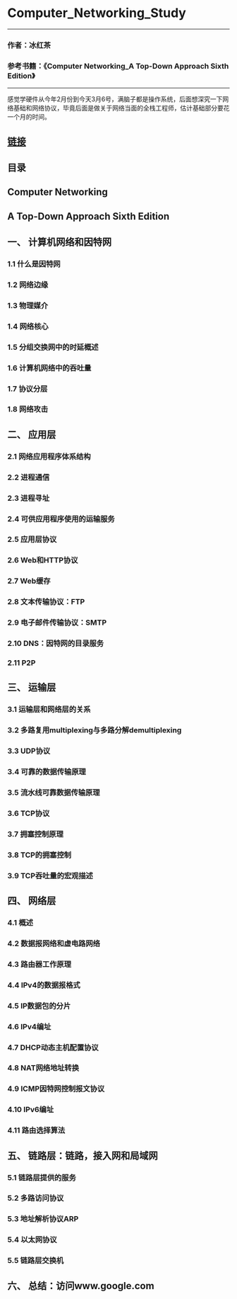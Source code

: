 # Computer_Networking_Study
   
           
------        
        
### 作者：冰红茶  
### 参考书籍：《Computer Networking_A Top-Down Approach Sixth Edition》  
            
------    
            
   感觉学硬件从今年2月份到今天3月6号，满脑子都是操作系统，后面想深究一下网络基础和网络协议，毕竟后面是做关于网络当面的全栈工程师，估计基础部分要花一个月的时间。

## [链接]()

## 目录

## Computer Networking

## A Top-Down Approach Sixth Edition

## 一、     计算机网络和因特网
### 1.1    什么是因特网
### 1.2    网络边缘
### 1.3    物理媒介
### 1.4    网络核心
### 1.5    分组交换网中的时延概述
### 1.6    计算机网络中的吞吐量
### 1.7    协议分层
### 1.8    网络攻击

## 二、     应用层
### 2.1    网络应用程序体系结构
### 2.2    进程通信
### 2.3    进程寻址
### 2.4    可供应用程序使用的运输服务
### 2.5    应用层协议
### 2.6    Web和HTTP协议
### 2.7    Web缓存
### 2.8    文本传输协议：FTP
### 2.9    电子邮件传输协议：SMTP
### 2.10     DNS：因特网的目录服务
### 2.11  P2P

## 三、     运输层
### 3.1    运输层和网络层的关系
### 3.2    多路复用multiplexing与多路分解demultiplexing
### 3.3    UDP协议
### 3.4    可靠的数据传输原理
### 3.5    流水线可靠数据传输原理
### 3.6    TCP协议
### 3.7    拥塞控制原理
### 3.8    TCP的拥塞控制
### 3.9    TCP吞吐量的宏观描述

## 四、     网络层
### 4.1    概述
### 4.2    数据报网络和虚电路网络
### 4.3    路由器工作原理
### 4.4    IPv4的数据报格式
### 4.5    IP数据包的分片
### 4.6    IPv4编址
### 4.7    DHCP动态主机配置协议
### 4.8    NAT网络地址转换
### 4.9    ICMP因特网控制报文协议
### 4.10     IPv6编址
### 4.11     路由选择算法

## 五、     链路层：链路，接入网和局域网
### 5.1    链路层提供的服务
### 5.2    多路访问协议
### 5.3    地址解析协议ARP
### 5.4    以太网协议
### 5.5    链路层交换机

## 六、     总结：访问www.google.com
